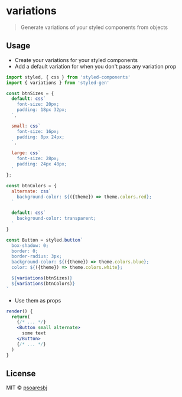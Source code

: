 # variations

> Generate variations of your styled components from objects

## Usage

- Create your variations for your styled components
- Add a default variation for when you don't pass any variation prop

```jsx
import styled, { css } from 'styled-components'
import { variations } from 'styled-gen'

const btnSizes = {
  default: css`
    font-size: 20px;
    padding: 18px 32px;
  `,

  small: css`
    font-size: 16px;
    padding: 8px 24px;
  `,

  large: css`
    font-size: 28px;
    padding: 24px 48px;
  `
};

const btnColors = {
  alternate: css`
    background-color: ${({theme}) => theme.colors.red};
  `

  default: css`
    background-color: transparent;
  `
}

const Button = styled.button`
  box-shadow: 0;
  border: 0;
  border-radius: 3px;
  background-color: ${({theme}) => theme.colors.blue};
  color: ${({theme}) => theme.colors.white};

  ${variations(btnSizes)}
  ${variations(btnColors)}
`
```

- Use them as props

```jsx
render() {
  return(
    {/* ... */}
    <Button small alternate>
      some text
    </Button>
    {/* ... */}
  )
}
```

## License

MIT © [psoaresbj](https://github.com/psoaresbj)